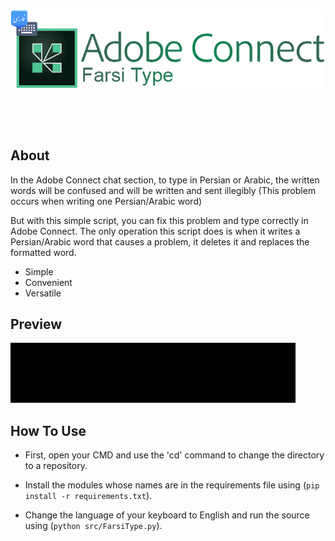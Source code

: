 <div align='center'>
  <br />
  <p>
    <a href='https://github.com/ThisIsMatin/AdobeConnectFarsiType'><img src='https://raw.githubusercontent.com/ThisIsMatin/AdobeConnectFarsiType/master/images/logo.png' width='546' alt='Mujocso Logo' /></a>
  </p>
    <br />
  <p>
    <img src='https://img.shields.io/badge/Latest-Version-blueviolet' alt='' />  <img src='https://img.shields.io/badge/Testing-passing-green?logo=github' alt='' /> <img src='https://img.shields.io/badge/Adobe-Connect-4fc595?logo=adobe' alt='' /> 

  </p>
</div>

## About
In the Adobe Connect chat section, to type in Persian or Arabic, the written words will be confused and will be written and sent illegibly (This problem occurs when writing one Persian/Arabic word)

But with this simple script, you can fix this problem and type correctly in Adobe Connect. The only operation this script does is when it writes a Persian/Arabic word that causes a problem, it deletes it and replaces the formatted word.

- Simple
- Convenient
- Versatile

## Preview
![AdobeConnectFarsiType](https://raw.githubusercontent.com/ThisIsMatin/AdobeConnectFarsiType/master/images/preview.gif 'AdobeConnectFarsiType')

## How To Use
* First, open your CMD and use the 'cd' command to change the directory to a repository.

* Install the modules whose names are in the requirements file using (``` pip install -r requirements.txt ```).

* Change the language of your keyboard to English and run the source using (```python src/FarsiType.py```).